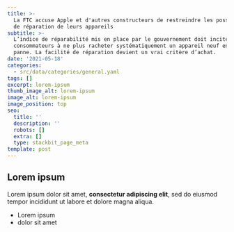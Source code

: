 ```yaml
---
title: >-
  La FTC accuse Apple et d'autres constructeurs de restreindre les possibilités
  de réparation de leurs appareils
subtitle: >-
  L’indice de réparabilité mis en place par le gouvernement doit inciter les
  consommateurs à ne plus racheter systématiquement un appareil neuf en cas de
  panne. La facilité de réparation devient un vrai critère d’achat. 
date: '2021-05-18'
categories:
  - src/data/categories/general.yaml
tags: []
excerpt: lorem-ipsum
thumb_image_alt: lorem-ipsum
image_alt: lorem-ipsum
image_position: top
seo:
  title: ''
  description: ''
  robots: []
  extra: []
  type: stackbit_page_meta
template: post
---
```

## Lorem ipsum

Lorem ipsum dolor sit amet, **consectetur adipiscing elit**, sed do eiusmod tempor incididunt ut labore et dolore magna aliqua.

- Lorem ipsum
- dolor sit amet